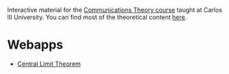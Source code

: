 Interactive material for the [Communications Theory course](https://aplicaciones.uc3m.es/cpa/generaFicha?est=217&asig=13497&idioma=2) taught at Carlos III University. You can find most of the theoretical content [here](https://manuvazquez.github.io/communications-theory/).

# Webapps

- [Central Limit Theorem](https://mybinder.org/v2/gh/manuvazquez/uc3m_communications_theory/HEAD?urlpath=voila%2Frender%2Fteaching%2Fnotebooks%2Fcentral_limit_theorem.ipynb)
